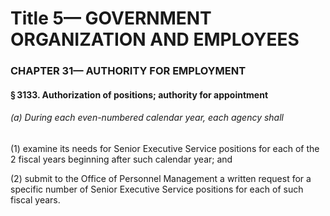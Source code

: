 
# Title 5— GOVERNMENT ORGANIZATION AND EMPLOYEES
### CHAPTER 31— AUTHORITY FOR EMPLOYMENT
#### § 3133. Authorization of positions; authority for appointment
###### (a) During each even-numbered calendar year, each agency shall

(1) examine its needs for Senior Executive Service positions for each of the 2 fiscal years beginning after such calendar year; and

(2) submit to the Office of Personnel Management a written request for a specific number of Senior Executive Service positions for each of such fiscal years.
